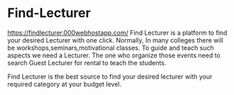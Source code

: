# Find-Lecturer
https://findlecturer.000webhostapp.com/
Find Lecturer is a platform to find your desired Lecturer with one click.
Normally, In many colleges there will be workshops,seminars,motivational classes. To guide and teach such aspects we need a Lecturer. The one who organize those events need to search Guest Lecturer for rental to teach the students.

Find Lecturer is the best source to find your desired lecturer with your required category at your budget level.
